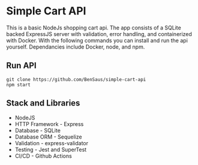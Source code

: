 # Simple Cart API

This is a basic NodeJs shopping cart api. The app consists of a SQLite backed ExpressJS server with validation, error handling, and containerized with Docker. With the following commands you can install and run the api yourself. Dependancies include Docker, node, and npm.

## Run API

```
git clone https://github.com/BenSaus/simple-cart-api
npm start
```

## Stack and Libraries
- NodeJS
- HTTP Framework - Express
- Database - SQLite
- Database ORM - Sequelize
- Validation - express-validator
- Testing - Jest and SuperTest
- CI/CD - Github Actions
